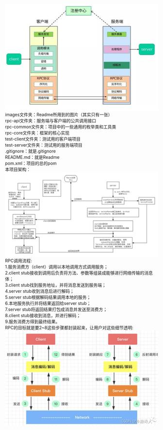 ![img.png](images/img.png)  
images文件夹：Readme所用到的图片（其实只有一张）  
rpc-api文件夹：服务端与客户端的公共调用接口  
rpc-common文件夹：项目中的一些通用的枚举类和工具类  
rpc-core文件夹：框架的核心实现  
test-client文件夹：测试用的客户端项目  
test-server文件夹：测试用的服务端项目  
.gitignore：就是.gitignore  
README.md：就是Readme  
pom.xml：项目的总的pom  
本项目架构：  
![img_1.png](img_1.png)  
RPC调用流程:  
1.服务消费方（client）调用以本地调用方式调用服务；  
2.client stub接收到调用后负责将方法、参数等组装成能够进行网络传输的消息体；  
3.client stub找到服务地址，并将消息发送到服务端；  
4.server stub收到消息后进行解码；  
5.server stub根据解码结果调用本地的服务；  
6.本地服务执行并将结果返回给server stub；  
7.server stub将返回结果打包成消息并发送至消费方；  
8.client stub接收到消息，并进行解码；  
9.服务消费方得到最终结果。    
RPC的目标就是要2~8这些步骤都封装起来，让用户对这些细节透明:  
![img.png](img.png)